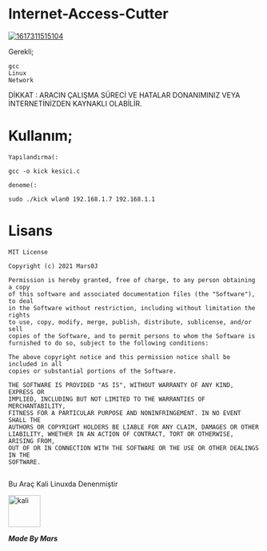# Internet-Access-Cutter
<a href="https://ibb.co/cxgKGYw"><img src="https://i.ibb.co/g6jb54d/1617311515104.png" alt="1617311515104" border="0"></a>

Gerekli;
```
gcc
Linux
Network
```


DİKKAT : ARACIN ÇALIŞMA SÜRECİ VE HATALAR DONANIMINIZ VEYA İNTERNETİNİZDEN KAYNAKLI OLABİLİR.


# Kullanım;

```
Yapılandırma(:

gcc -o kick kesici.c

deneme(:

sudo ./kick wlan0 192.168.1.7 192.168.1.1

```

# Lisans

```
MIT License

Copyright (c) 2021 Mars0J

Permission is hereby granted, free of charge, to any person obtaining a copy
of this software and associated documentation files (the "Software"), to deal
in the Software without restriction, including without limitation the rights
to use, copy, modify, merge, publish, distribute, sublicense, and/or sell
copies of the Software, and to permit persons to whom the Software is
furnished to do so, subject to the following conditions:

The above copyright notice and this permission notice shall be included in all
copies or substantial portions of the Software.

THE SOFTWARE IS PROVIDED "AS IS", WITHOUT WARRANTY OF ANY KIND, EXPRESS OR
IMPLIED, INCLUDING BUT NOT LIMITED TO THE WARRANTIES OF MERCHANTABILITY,
FITNESS FOR A PARTICULAR PURPOSE AND NONINFRINGEMENT. IN NO EVENT SHALL THE
AUTHORS OR COPYRIGHT HOLDERS BE LIABLE FOR ANY CLAIM, DAMAGES OR OTHER
LIABILITY, WHETHER IN AN ACTION OF CONTRACT, TORT OR OTHERWISE, ARISING FROM,
OUT OF OR IN CONNECTION WITH THE SOFTWARE OR THE USE OR OTHER DEALINGS IN THE
SOFTWARE.


```



Bu Araç Kali Linuxda Denenmiştir

<a href="https://emoji.gg/emoji/3225_kali"><img src="https://emoji.gg/assets/emoji/3225_kali.png" width="64px" height="64px" alt="kali"></a>



***Made By Mars***
